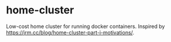 # home-cluster
Low-cost home cluster for running docker containers. Inspired by https://jrm.cc/blog/home-cluster-part-i-motivations/.
